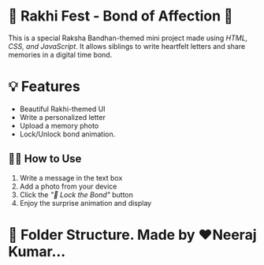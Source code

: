 # 🎀 Rakhi Fest - Bond of Affection 🎁

This is a special Raksha Bandhan-themed mini project made using *HTML, CSS, and JavaScript*. It allows siblings to write heartfelt letters and share memories in a digital time bond.

# 💡 Features

- Beautiful Rakhi-themed UI
- Write a personalized letter
- Upload a memory photo
- Lock/Unlock bond animation.

## 🧑‍💻 How to Use

1. Write a message in the text box
2. Add a photo from your device
3. Click the *"🎀 Lock the Bond"* button
4. Enjoy the surprise animation and display

# 📁 Folder Structure.  Made by ❤️Neeraj Kumar...